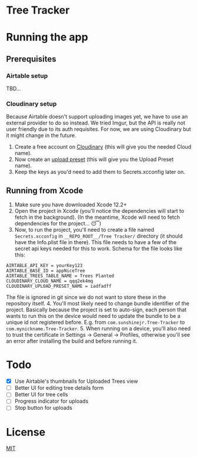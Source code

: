 #  Tree Tracker

# Running the app
## Prerequisites

### Airtable setup
TBD...

### Cloudinary setup
Because Airtable doesn't support uploading images yet, we have to use an external provider to do so instead. We tried Imgur, but the API is really not user friendly due to its auth requisites. For now, we are using Cloudinary but it might change in the future.

1. Create a free account on [Cloudinary](https://cloudinary.com/users/register/free) (this will give you the needed Cloud name).
2. Now create an [upload preset](https://cloudinary.com/console/settings/upload) (this will give you the Upload Preset name).
3. Keep the keys as you'd need to add them to Secrets.xcconfig later on.

## Running from Xcode
1. Make sure you have downloaded Xcode 12.2+
2. Open the project in Xcode (you'll notice the dependencies will start to fetch in the background).
(In the meantime, Xcode will need to fetch dependencies for the project... 😴)
3. Now, to run the project, you'll need to create a file named `Secrets.xcconfig` in `__REPO_ROOT__/Tree Tracker/` directory (it should have the Info.plist file in there). This file needs to have a few of the secret api keys needed for this to work. Schema for the file looks like this:
```
AIRTABLE_API_KEY = yourKey123
AIRTABLE_BASE_ID = appNiceTree
AIRTABLE_TREES_TABLE_NAME = Trees Planted
CLOUDINARY_CLOUD_NAME = qqq2ek4mq
CLOUDINARY_UPLOAD_PRESET_NAME = iadfadff
```
The file is ignored in git since we do not want to store these in the repository itself.
4. You'll most likely need to change bundle identifier of the project. Basically because the project is set to auto-sign, each person that wants to run this on the device would need to update the bundle to be a unique id not registered before. E.g. from `com.sunshinejr.Tree-Tracker` to `com.mynickname.Tree-Tracker`.
5. When running on a device, you'll also need to trust the certificate in Settings -> General -> Profiles, otherwise you'll see an error after installing the build and before running it.

# Todo
- [x] Use Airtable's thumbnails for Uploaded Trees view
- [ ] Better UI for editing tree details form
- [ ] Better UI for tree cells
- [ ] Progress indicator for uploads
- [ ] Stop button for uploads

# License
[MIT](License.md)
